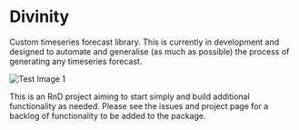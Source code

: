 # Divinity
Custom timeseries forecast library. This is currently
 in development and designed to automate and 
 generalise (as much as possible) the process of 
 generating any timeseries forecast.
 
 ![Test Image 1](https://github.com/dstarkey23/divinity/blob/master/Doccumentation/test_divinity_forecast.png)
 
 This is an RnD project aiming to start simply and 
 build additional functionality as needed. Please see
 the issues and project page for a backlog of functionality
 to be added to the package.

